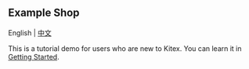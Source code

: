 ## Example Shop

English | [中文](README_CN.md)

This is a tutorial demo for users who are new to Kitex. You can learn it in [Getting Started](https://www.cloudwego.io/docs/kitex/getting-started/tutorial).

